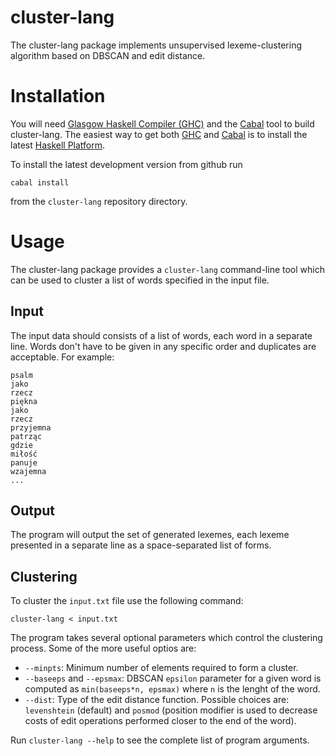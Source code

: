cluster-lang
============

The cluster-lang package implements unsupervised lexeme-clustering
algorithm based on DBSCAN and edit distance.


Installation
============

You will need [Glasgow Haskell Compiler (GHC)][ghc] and the [Cabal][cabal] tool
to build cluster-lang.  The easiest way to get both [GHC][ghc] and [Cabal][cabal]
is to install the latest [Haskell Platform][haskell-platform].

To install the latest development version from github run

    cabal install

from the `cluster-lang` repository directory.


Usage
=====

The cluster-lang package provides a `cluster-lang` command-line tool which
can be used to cluster a list of words specified in the input file.

Input
-----

The input data should consists of a list of words, each word in a separate line.
Words don't have to be given in any specific order and duplicates are acceptable.
For example:

    psalm
    jako
    rzecz
    piękna
    jako
    rzecz
    przyjemna
    patrząc
    gdzie
    miłość
    panuje
    wzajemna
    ...


Output
------

The program will output the set of generated lexemes, each lexeme presented
in a separate line as a space-separated list of forms.


Clustering
----------

To cluster the `input.txt` file use the following command:

    cluster-lang < input.txt

The program takes several optional parameters which control the clustering
process.  Some of the more useful optios are:
* `--minpts`: Minimum number of elements required to form a cluster.
* `--baseeps` and `--epsmax`: DBSCAN `epsilon` parameter for a given
  word is computed as `min(baseeps*n, epsmax)` where `n` is the lenght
  of the word.
* `--dist`: Type of the edit distance function.  Possible choices are:
  `levenshtein` (default) and `posmod` (position modifier is used
  to decrease costs of edit operations performed closer to the end
  of the word).

Run `cluster-lang --help` to see the complete list of program arguments.


[ghc]: http://www.haskell.org/ghc "Glasgow Haskell Compiler"
[cabal]: http://www.haskell.org/cabal "Cabal"
[haskell-platform]: http://www.haskell.org/platform "Haskell Platform"
